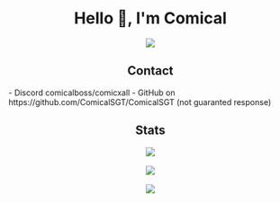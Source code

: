 <h1 align="center">Hello 👋, I'm Comical</h1>
<p align="center">
  <img align="center" src="https://github.com/ComicalSGT/ComicalSGT/assets/151361634/48e8396b-dc94-4c7c-b780-c7cb3884b70b">
</p>
<h2 align="center">Contact</h2>
- Discord comicalboss/comicxall
- GitHub on https://github.com/ComicalSGT/ComicalSGT (not guaranted response)

<h2 align="center">Stats</h2>

<p align="center">
  <img align="center" src="https://github-readme-stats.vercel.app/api?username=ComicalSGT&show_icons=true&theme=transparent&include_all_commits=true">
  <br><br>
  <img align="center" src="https://github-readme-stats.vercel.app/api/top-langs/?username=ComicalSGT&theme=transparent">
  <br><br>
  <img align="center" src="https://github-readme-streak-stats.herokuapp.com/?user=ComicalSGT&theme=transparent">
</p>
